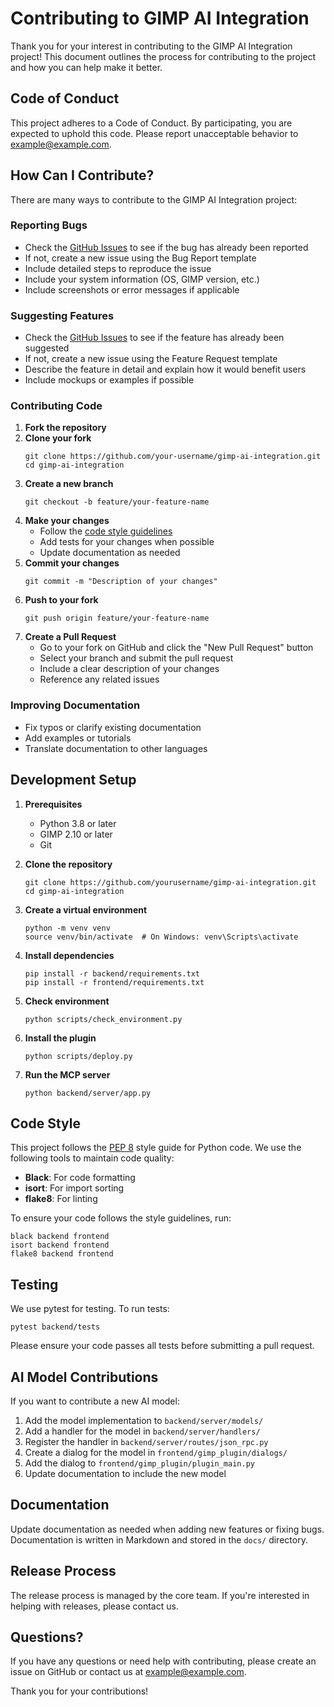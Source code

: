 # Contributing to GIMP AI Integration

Thank you for your interest in contributing to the GIMP AI Integration project! This document outlines the process for contributing to the project and how you can help make it better.

## Code of Conduct

This project adheres to a Code of Conduct. By participating, you are expected to uphold this code. Please report unacceptable behavior to example@example.com.

## How Can I Contribute?

There are many ways to contribute to the GIMP AI Integration project:

### Reporting Bugs

- Check the [GitHub Issues](https://github.com/yourusername/gimp-ai-integration/issues) to see if the bug has already been reported
- If not, create a new issue using the Bug Report template
- Include detailed steps to reproduce the issue
- Include your system information (OS, GIMP version, etc.)
- Include screenshots or error messages if applicable

### Suggesting Features

- Check the [GitHub Issues](https://github.com/yourusername/gimp-ai-integration/issues) to see if the feature has already been suggested
- If not, create a new issue using the Feature Request template
- Describe the feature in detail and explain how it would benefit users
- Include mockups or examples if possible

### Contributing Code

1. **Fork the repository**
2. **Clone your fork**
   ```
   git clone https://github.com/your-username/gimp-ai-integration.git
   cd gimp-ai-integration
   ```
3. **Create a new branch**
   ```
   git checkout -b feature/your-feature-name
   ```
4. **Make your changes**
   - Follow the [code style guidelines](#code-style)
   - Add tests for your changes when possible
   - Update documentation as needed
5. **Commit your changes**
   ```
   git commit -m "Description of your changes"
   ```
6. **Push to your fork**
   ```
   git push origin feature/your-feature-name
   ```
7. **Create a Pull Request**
   - Go to your fork on GitHub and click the "New Pull Request" button
   - Select your branch and submit the pull request
   - Include a clear description of your changes
   - Reference any related issues

### Improving Documentation

- Fix typos or clarify existing documentation
- Add examples or tutorials
- Translate documentation to other languages

## Development Setup

1. **Prerequisites**
   - Python 3.8 or later
   - GIMP 2.10 or later
   - Git

2. **Clone the repository**
   ```
   git clone https://github.com/yourusername/gimp-ai-integration.git
   cd gimp-ai-integration
   ```

3. **Create a virtual environment**
   ```
   python -m venv venv
   source venv/bin/activate  # On Windows: venv\Scripts\activate
   ```

4. **Install dependencies**
   ```
   pip install -r backend/requirements.txt
   pip install -r frontend/requirements.txt
   ```

5. **Check environment**
   ```
   python scripts/check_environment.py
   ```

6. **Install the plugin**
   ```
   python scripts/deploy.py
   ```

7. **Run the MCP server**
   ```
   python backend/server/app.py
   ```

## Code Style

This project follows the [PEP 8](https://www.python.org/dev/peps/pep-0008/) style guide for Python code. We use the following tools to maintain code quality:

- **Black**: For code formatting
- **isort**: For import sorting
- **flake8**: For linting

To ensure your code follows the style guidelines, run:
```
black backend frontend
isort backend frontend
flake8 backend frontend
```

## Testing

We use pytest for testing. To run tests:
```
pytest backend/tests
```

Please ensure your code passes all tests before submitting a pull request.

## AI Model Contributions

If you want to contribute a new AI model:

1. Add the model implementation to `backend/server/models/`
2. Add a handler for the model in `backend/server/handlers/`
3. Register the handler in `backend/server/routes/json_rpc.py`
4. Create a dialog for the model in `frontend/gimp_plugin/dialogs/`
5. Add the dialog to `frontend/gimp_plugin/plugin_main.py`
6. Update documentation to include the new model

## Documentation

Update documentation as needed when adding new features or fixing bugs. Documentation is written in Markdown and stored in the `docs/` directory.

## Release Process

The release process is managed by the core team. If you're interested in helping with releases, please contact us.

## Questions?

If you have any questions or need help with contributing, please create an issue on GitHub or contact us at example@example.com.

Thank you for your contributions!
